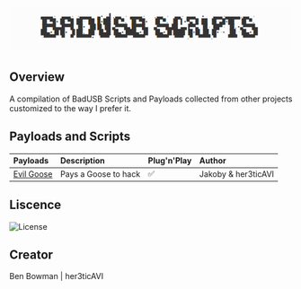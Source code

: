 <h1 align="center">
  <br>
  <a href="https://github.com/her3ticAVI/BadUSBScripts"><img src="./images/BadUSBBanner.png" alt="Banner"></a>
  <br>
</h1>

## Overview
A compilation of BadUSB Scripts and Payloads collected from other projects customized to the way I prefer it.

## Payloads and Scripts

| Payloads                                                                                                        | Description                                                                                       | Plug'n'Play | Author      |
| :-------------------------------------------------------------------------------------------------------------- | :------------------------------------------------------------------------------------------------ | :-----------| :-----------|
| [Evil Goose](https://github.com/her3ticAVI/BadUSBScripts/tree/main/scripts/EvilGoose)              | Pays a Goose to hack      |✅           | Jakoby & her3ticAVI     |

## Liscence

![License](https://img.shields.io/github/license/her3ticAVI/MERlin?style=for-the-badge)

## Creator
Ben Bowman | her3ticAVI
